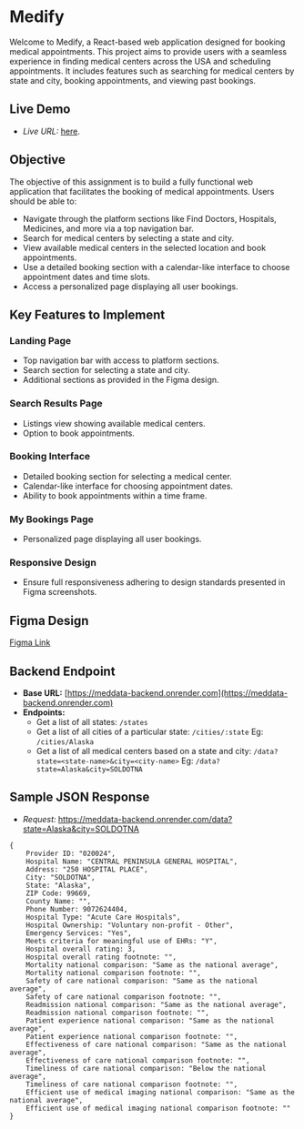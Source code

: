 # Medify

Welcome to Medify, a React-based web application designed for booking medical appointments. This project aims to provide users with a seamless experience in finding medical centers across the USA and scheduling appointments. It includes features such as searching for medical centers by state and city, booking appointments, and viewing past bookings.

## Live Demo

- *Live URL:* [here](https://medify-one.vercel.app/). 

## Objective

The objective of this assignment is to build a fully functional web application that facilitates the booking of medical appointments. Users should be able to:

- Navigate through the platform sections like Find Doctors, Hospitals, Medicines, and more via a top navigation bar.
- Search for medical centers by selecting a state and city.
- View available medical centers in the selected location and book appointments.
- Use a detailed booking section with a calendar-like interface to choose appointment dates and time slots.
- Access a personalized page displaying all user bookings.

## Key Features to Implement

### Landing Page

- Top navigation bar with access to platform sections.
- Search section for selecting a state and city.
- Additional sections as provided in the Figma design.

### Search Results Page

- Listings view showing available medical centers.
- Option to book appointments.

### Booking Interface

- Detailed booking section for selecting a medical center.
- Calendar-like interface for choosing appointment dates.
- Ability to book appointments within a time frame.

### My Bookings Page

- Personalized page displaying all user bookings.

### Responsive Design

- Ensure full responsiveness adhering to design standards presented in Figma screenshots.

## Figma Design

[Figma Link](https://www.figma.com/file/BLZw4DOia4hXyqt8X1Yuyl/Desktop-Designs-%3A-Healthcare-Consultation-(Community)?type=design&node-id=0-1&mode=design&t=VgPv59eyp8F6dTev-0)

## Backend Endpoint

- **Base URL:** [https://meddata-backend.onrender.com](https://meddata-backend.onrender.com)
- **Endpoints:**
  - Get a list of all states: `/states`
  - Get a list of all cities of a particular state: `/cities/:state`
    Eg: `/cities/Alaska`
  - Get a list of all medical centers based on a state and city: `/data?state=<state-name>&city=<city-name>`
    Eg: `/data?state=Alaska&city=SOLDOTNA`

## Sample JSON Response
- *Request:* https://meddata-backend.onrender.com/data?state=Alaska&city=SOLDOTNA
```
{
    Provider ID: "020024",
    Hospital Name: "CENTRAL PENINSULA GENERAL HOSPITAL",
    Address: "250 HOSPITAL PLACE",
    City: "SOLDOTNA",
    State: "Alaska",
    ZIP Code: 99669,
    County Name: "",
    Phone Number: 9072624404,
    Hospital Type: "Acute Care Hospitals",
    Hospital Ownership: "Voluntary non-profit - Other",
    Emergency Services: "Yes",
    Meets criteria for meaningful use of EHRs: "Y",
    Hospital overall rating: 3,
    Hospital overall rating footnote: "",
    Mortality national comparison: "Same as the national average",
    Mortality national comparison footnote: "",
    Safety of care national comparison: "Same as the national average",
    Safety of care national comparison footnote: "",
    Readmission national comparison: "Same as the national average",
    Readmission national comparison footnote: "",
    Patient experience national comparison: "Same as the national average",
    Patient experience national comparison footnote: "",
    Effectiveness of care national comparison: "Same as the national average",
    Effectiveness of care national comparison footnote: "",
    Timeliness of care national comparison: "Below the national average",
    Timeliness of care national comparison footnote: "",
    Efficient use of medical imaging national comparison: "Same as the national average",
    Efficient use of medical imaging national comparison footnote: ""
}
```
